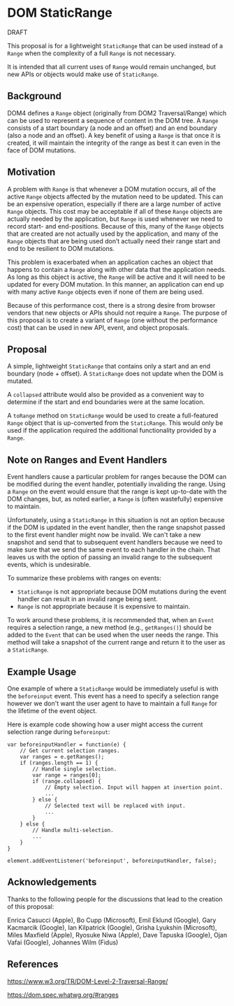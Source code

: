 # DOM StaticRange

DRAFT

This proposal is for a lightweight `StaticRange` that can be used
instead of a `Range` when the complexity of a full `Range` is not necessary.

It is intended that all current uses of `Range` would remain unchanged, but
new APIs or objects would make use of `StaticRange`.

## Background

DOM4 defines a `Range` object (originally from DOM2 Traversal/Range) which can
be used to represent a sequence of content in the DOM tree. A `Range` consists
of a start boundary (a node and an offset) and an end boundary (also a node
and an offset). A key benefit of using a `Range` is that once it is created, it
will maintain the integrity of the range as best it can even in the face
of DOM mutations.

## Motivation

A problem with `Range` is that whenever a DOM mutation occurs, all of the active
`Range` objects affected by the mutation need to be updated. This can be an expensive
operation, especially if there are a large number of active `Range` objects. This cost
may be acceptable if all of these `Range` objects are actually needed by the application,
but `Range` is used whenever we need to record start- and end-positions.
Because of this, many of the `Range` objects that are created are not actually used by
the application, and many of the `Range` objects that are being used don’t actually need
their range start and end to be resilient to DOM mutations.

This problem is exacerbated when an application caches an object that happens to
contain a `Range` along with other data that the application needs. As long as this
object is active, the `Range` will be active and it will need to be updated for
every DOM mutation. In this manner, an application can end up with many active
`Range` objects even if none of them are being used.

Because of this performance cost, there is a strong desire from browser vendors that
new objects or APIs should not require a `Range`. The purpose of this proposal is to
create a variant of `Range` (one without the performance cost) that can be used in 
new API, event, and object proposals.

## Proposal

A simple, lightweight `StaticRange` that contains only a start and an end boundary
(node + offset). A `StaticRange` does not update when the DOM is mutated.

A `collapsed` attribute would also be provided as a convenient way to determine if the
start and end boundaries were at the same location.

A `toRange` method on `StaticRange` would be used to create a full-featured `Range`
object that is up-converted from the `StaticRange`. This would only be used if the
application required the additional functionality provided by a `Range`.

## Note on Ranges and Event Handlers

Event handlers cause a particular problem for ranges because the DOM can be
modified during the event handler, potentially invaliding the range.
Using a `Range` on the event would ensure that the range is kept up-to-date with
the DOM changes, but, as noted earlier, a `Range` is (often wastefully) expensive
to maintain.

Unfortunately, using a `StaticRange` in this situation is not an option because if
the DOM is updated in the event handler, then the range snapshot passed to the first
event handler might now be invalid. We can't take a new snapshot and send that to
subsequent event handlers because we need to make sure that we send the same event
to each handler in the chain.
That leaves us with the option of passing an invalid range to the subsequent events,
which is undesirable.

To summarize these problems with ranges on events:

* `StaticRange` is not appropriate because DOM mutations during the event handler
can result in an invalid range being sent.
* `Range` is not appropriate because it is expensive to maintain.

To work around these problems, it is recommended that, when an `Event` requires a
selection range, a new method (e.g., `getRanges()`) should be added to the `Event`
that can be used when the user needs the range.
This method will take a snapshot of the current range and return
it to the user as a `StaticRange`.

## Example Usage

One example of where a `StaticRange` would be immediately useful is with the
`beforeinput` event. This event has a need to specify a selection range however we don't
want the user agent to have to maintain a full `Range` for the lifetime of the event object.

Here is example code showing how a user might access the current selection range during
`beforeinput`:

    var beforeinputHandler = function(e) {
        // Get current selection ranges.
        var ranges = e.getRanges();
        if (ranges.length == 1) {
            // Handle single selection.
            var range = ranges[0];
            if (range.collapsed) {
                // Empty selection. Input will happen at insertion point.
                ...
            } else {
                // Selected text will be replaced with input.
                ...
            }
        } else {
            // Handle multi-selection.
            ...
        }
    }
    
    element.addEventListener('beforeinput', beforeinputHandler, false);

## Acknowledgements

Thanks to the following people for the discussions that lead to the creation
of this proposal:

Enrica Casucci (Apple),
Bo Cupp (Microsoft),
Emil Eklund (Google),
Gary Kacmarcik (Google),
Ian Kilpatrick (Google),
Grisha Lyukshin (Microsoft),
Miles Maxfield (Apple),
Ryosuke Niwa (Apple),
Dave Tapuska (Google),
Ojan Vafai (Google),
Johannes Wilm (Fidus)

## References

https://www.w3.org/TR/DOM-Level-2-Traversal-Range/

https://dom.spec.whatwg.org/#ranges
